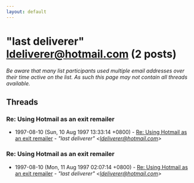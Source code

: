 ```yaml
---
layout: default
---
```


# "last deliverer" <ldeliverer@hotmail.com> (2 posts)

_Be aware that many list participants used multiple email addresses over their time active on the list. As such this page may not contain all threads available._

## Threads

### Re: Using Hotmail as an exit remailer
+ 1997-08-10 (Sun, 10 Aug 1997 13:33:14 +0800) - [Re: Using Hotmail as an exit remailer](/archive/1997/08/d48313e894e49bc71dac48213c54219114ce88aad16d2cf35f960e0c4d297c0e) - _"last deliverer" \<ldeliverer@hotmail.com\>_

### Re: Using Hotmail as an exit remailer
+ 1997-08-10 (Mon, 11 Aug 1997 02:07:14 +0800) - [Re: Using Hotmail as an exit remailer](/archive/1997/08/6c08a9b7c185080a0d11da5cffb603c722ef208ee20821c70f595df0c1962ba5) - _"last deliverer" \<ldeliverer@hotmail.com\>_

